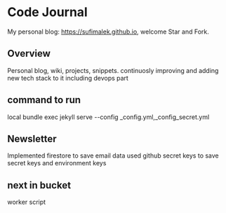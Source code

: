 # Code Journal

My personal blog: <https://sufimalek.github.io>, welcome Star and Fork.

## Overview
Personal blog, wiki, projects, snippets. continuosly improving and adding new tech stack to it including devops part

## command to run

local
bundle exec jekyll serve --config _config.yml,_config_secret.yml

## Newsletter

Implemented firestore to save email data
used github secret keys to save secret keys and environment keys

## next in bucket
worker script